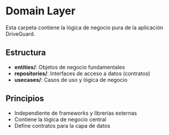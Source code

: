 # Domain Layer

Esta carpeta contiene la lógica de negocio pura de la aplicación DriveGuard.

## Estructura

- **entities/**: Objetos de negocio fundamentales
- **repositories/**: Interfaces de acceso a datos (contratos)
- **usecases/**: Casos de uso y lógica de negocio

## Principios
- Independiente de frameworks y librerías externas
- Contiene la lógica de negocio central
- Define contratos para la capa de datos